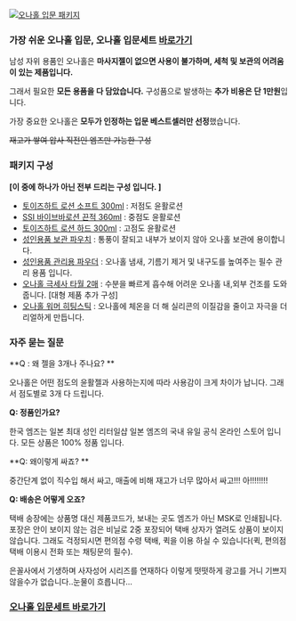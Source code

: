 [![오나홀 입문 패키지](https://glgnb01.imghost.cafe24.com/msdepart/ona_pkg3.jpg "오나홀 입문 패키지 메인 이미지")](https://msdepart.com/shop/event.php?ev_id=1571971222&bypass=on)

### 가장 쉬운 오나홀 입문, 오나홀 입문세트 [바로가기](https://msdepart.com/shop/event.php?ev_id=1571971222&bypass=on) ###

남성 자위 용품인 오나홀은 **마사지젤이 없으면 사용이 불가하며, 세척 및 보관의 어려움이 있는 제품입니다.**

그래서 필요한 **모든 용품을 다 담았습니다.** 구성품으로 발생하는 **추가 비용은 단 1만원**입니다. 

가장 중요한 오나홀은 **모두가 인정하는 입문 베스트셀러만 선정**했습니다.

~~재고가 쌓여 압사 직전인 엠즈만 가능한 구성~~





### 패키지 구성 ###

**[이 중에 하나가 아닌 전부 드리는 구성 입니다. ]**

- [토이즈하트 로션 소프트 300ml](https://msdepart.com/shop/item.php?it_id=1544167345&bypass=on) : 저점도 윤활로션 
- [SSI 바이브바로션 끈적 360ml](https://msdepart.com/shop/item.php?it_id=1559091265&bypass=on) : 중점도 윤활로션
- [토이즈하트 로션 하드 300ml](https://msdepart.com/shop/item.php?it_id=1544167345&bypass=on) : 고점도 윤활로션
- [성인용품 보관 파우치](https://msdepart.com/shop/item.php?it_id=1582088640&bypass=on) : 통풍이 잘되고 내부가 보이지 않아 오나홀 보관에 용이합니다.
- [성인용품 관리용 파우더](https://msdepart.com/shop/item.php?it_id=1591673037&bypass=on) : 오나홀 냄새, 기름기 제거 및 내구도를 높여주는 필수 관리 용품 입니다.
- [오나홀 극세사 타월 2매](https://msdepart.com/shop/item.php?it_id=1585215138&bypass=on) : 수분을 빠르게 흡수해 어려운 오나홀 내,외부 건조를 도와줍니다. [대형 제품 추가 구성]
- [오나홀 워머 히팅스틱](https://msdepart.com/shop/item.php?it_id=1591777694&bypass=on) : 오나홀에 체온을 더 해 실리콘의 이질감을 줄이고 자극을 더 리얼하게 만듭니다.





### 자주 묻는 질문 ###

**Q : 왜 젤을 3개나 주나요? **

오나홀은 어떤 점도의 윤활젤과 사용하는지에 따라 사용감이 크게 차이가 납니다. 그래서 점도별로 3개 다 드립니다.

**Q: 정품인가요?**

한국 엠즈는 일본 최대 성인 리터일샵 일본 엠즈의 국내 유일 공식 온라인 스토어 입니다. 모든 상품은 100% 정품 입니다.

**Q: 왜이렇게 싸죠? **

중간단계 없이 직수입 해서 싸고, 매출에 비해 재고가 너무 많아서 싸고!!! 아!!!!!!!!

**Q: 배송은 어떻게 오죠?**

택배 송장에는 상품명 대신 제품코드가, 보내는 곳도 엠즈가 아닌 MSK로 인쇄됩니다. 포장은 안이 보이지 않는 검은 비닐로 2중 포장되어 택배 상자가 열려도 상품이 보이지 않습니다. 그래도 걱정되시면 편의점 수령 택배, 퀵을 이용 하실 수 있습니다(퀵, 편의점 택배 이용시 전화 또는 채팅문의 필수).



은꼴사에서 기생하며 사자성어 시리즈를 연재하다 이렇게 떳떳하게 광고를 거니 기쁘지 않을수가 없습니다..눈물이 흐릅니다... 

### [오나홀 입문세트 바로가기](https://msdepart.com/shop/event.php?ev_id=1571971222&bypass=on) ###
